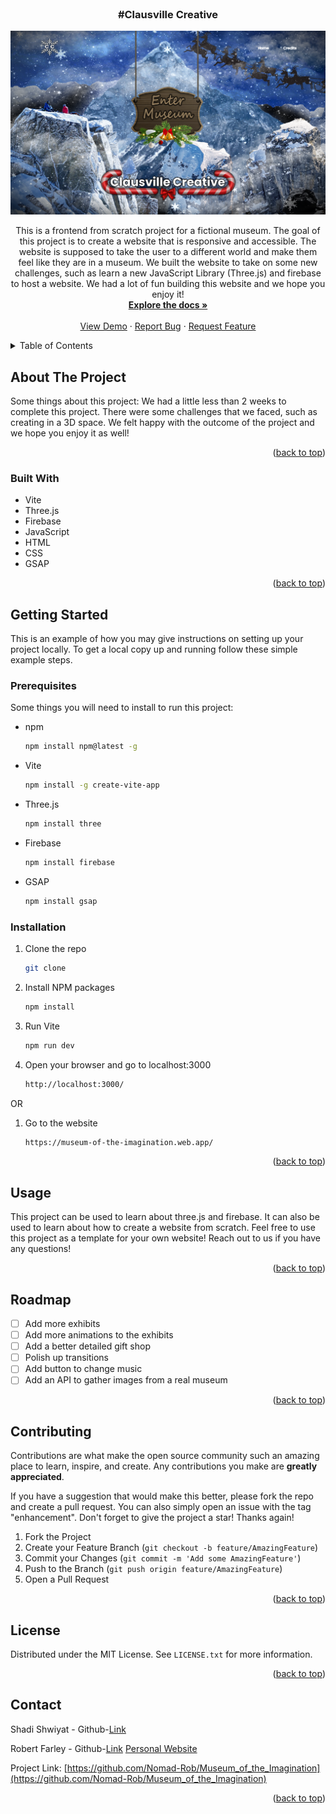 <!-- PROJECT LOGO -->
<br />
<h3 align="center">#Clausville Creative</h3>
<div align="center">
  <a href="https://github.com/Nomad-Rob/Museum_of_the_Imagination">
    <img src="https://raw.githubusercontent.com/Nomad-Rob/Museum_of_the_Imagination/main/src/public/images/homepage.png" alt="Homepage">
  </a>

  <p align="center">
    This is a frontend from scratch project for a fictional museum. The goal of this project is to create a website that is responsive and accessible. The website is supposed to take the user to a different world and make them feel like they are in a museum. We built the website to take on some new challenges, such as learn a new JavaScript Library (Three.js) and firebase to host a website. We had a lot of fun building this website and we hope you enjoy it!
    <br />
    <a href="https://github.com/github_username/repo_name"><strong>Explore the docs »</strong></a>
    <br />
    <br />
    <a href="https://museum-of-the-imagination.web.app/">View Demo</a>
    ·
    <a href="https://github.com/Nomad-Rob/Museum_of_the_Imagination/issues">Report Bug</a>
    ·
    <a href="https://github.com/Nomad-Rob/Museum_of_the_Imagination/issues">Request Feature</a>
  </p>
</div>



<!-- TABLE OF CONTENTS -->
<details>
  <summary>Table of Contents</summary>
  <ol>
    <li>
      <a href="#about-the-project">About The Project</a>
      <ul>
        <li><a href="#built-with">Built With</a></li>
      </ul>
    </li>
    <li>
      <a href="#getting-started">Getting Started</a>
      <ul>
        <li><a href="#prerequisites">Prerequisites</a></li>
        <li><a href="#installation">Installation</a></li>
      </ul>
    </li>
    <li><a href="#usage">Usage</a></li>
    <li><a href="#roadmap">Roadmap</a></li>
    <li><a href="#contributing">Contributing</a></li>
    <li><a href="#license">License</a></li>
    <li><a href="#contact">Contact</a></li>
  </ol>
</details>



<!-- ABOUT THE PROJECT -->
## About The Project

Some things about this project: We had a little less than 2 weeks to complete this project. There were some challenges that we faced, such as creating in a 3D space. We felt happy with the outcome of the project and we hope you enjoy it as well!

<p align="right">(<a href="#readme-top">back to top</a>)</p>


### Built With
* Vite
* Three.js
* Firebase
* JavaScript
* HTML
* CSS
* GSAP


<p align="right">(<a href="#readme-top">back to top</a>)</p>


<!-- GETTING STARTED -->
## Getting Started

This is an example of how you may give instructions on setting up your project locally.
To get a local copy up and running follow these simple example steps.

### Prerequisites

Some things you will need to install to run this project:
* npm
  ```sh
  npm install npm@latest -g
  ```
* Vite
  ```sh
  npm install -g create-vite-app
  ```
* Three.js
  ```sh
  npm install three
  ```
* Firebase
  ```sh
  npm install firebase
  ```
* GSAP
  ```sh
  npm install gsap
  ```
  

### Installation

1. Clone the repo
   ```sh
   git clone
    ```
2. Install NPM packages
    ```sh
    npm install
    ```
3. Run Vite
    ```sh
    npm run dev
    ```
4. Open your browser and go to localhost:3000
    ```sh
    http://localhost:3000/
    ```
OR 

1. Go to the website
    ```sh
    https://museum-of-the-imagination.web.app/
    ```

<p align="right">(<a href="#readme-top">back to top</a>)</p>


<!-- USAGE EXAMPLES -->
## Usage

This project can be used to learn about three.js and firebase. It can also be used to learn about how to create a website from scratch. Feel free to use this project as a template for your own website! Reach out to us if you have any questions!

<p align="right">(<a href="#readme-top">back to top</a>)</p>


<!-- ROADMAP -->
## Roadmap

- [ ] Add more exhibits
- [ ] Add more animations to the exhibits
- [ ] Add a better detailed gift shop
- [ ] Polish up transitions
- [ ] Add button to change music
- [ ] Add an API to gather images from a real museum

<p align="right">(<a href="#readme-top">back to top</a>)</p>


<!-- CONTRIBUTING -->
## Contributing

Contributions are what make the open source community such an amazing place to learn, inspire, and create. Any contributions you make are **greatly appreciated**.

If you have a suggestion that would make this better, please fork the repo and create a pull request. You can also simply open an issue with the tag "enhancement".
Don't forget to give the project a star! Thanks again!

1. Fork the Project
2. Create your Feature Branch (`git checkout -b feature/AmazingFeature`)
3. Commit your Changes (`git commit -m 'Add some AmazingFeature'`)
4. Push to the Branch (`git push origin feature/AmazingFeature`)
5. Open a Pull Request

<p align="right">(<a href="#readme-top">back to top</a>)</p>


<!-- LICENSE -->
## License

Distributed under the MIT License. See `LICENSE.txt` for more information.

<p align="right">(<a href="#readme-top">back to top</a>)</p>


<!-- CONTACT -->
## Contact

Shadi Shwiyat - Github-[Link](https://github.com/Shadi-Shwiyat)

Robert Farley - Github-[Link](https://github.com/Nomad-Rob) [Personal Website](https://www.NomadRob.com)

Project Link: [https://github.com/Nomad-Rob/Museum_of_the_Imagination](https://github.com/Nomad-Rob/Museum_of_the_Imagination)

<p align="right">(<a href="#readme-top">back to top</a>)</p>
